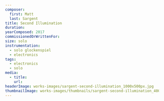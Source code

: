 ```yaml
---
composer:
  first: Matt
  last: Sargent
title: Second Illumination
duration:
yearComposed: 2017
commissionedOrWrittenFor:
size: solo
instrumentation:
  - solo glockenspiel
  - electronics
tags:
  - electronics
  - solo
media:
  - title:
    url:
headerImage: works-images/sargent-second-illumination_1000x500px.jpg
thumbnailImage: works-images/thumbnails/sargent-second-illumination_400x200.jpg
---
```


